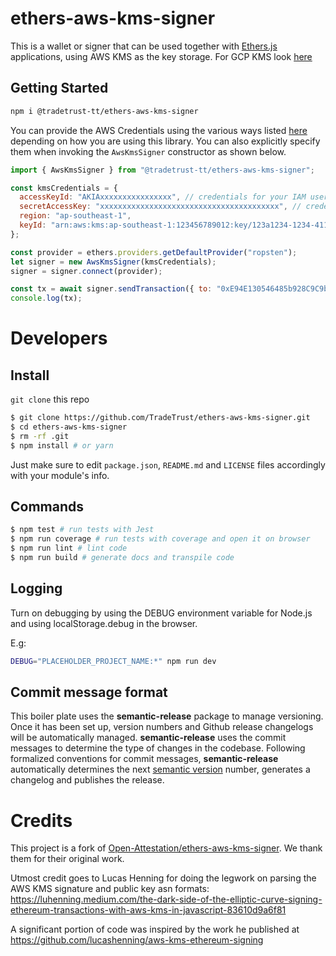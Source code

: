 # ethers-aws-kms-signer

This is a wallet or signer that can be used together with [Ethers.js](https://github.com/ethers-io/ethers.js/) applications, using AWS KMS as the key storage.
For GCP KMS look [here](https://github.com/openlawteam/ethers-gcp-kms-signer)

## Getting Started

```sh
npm i @tradetrust-tt/ethers-aws-kms-signer
```

You can provide the AWS Credentials using the various ways listed [here](https://docs.aws.amazon.com/sdk-for-javascript/v2/developer-guide/setting-credentials-node.html) depending on how you are using this library. You can also explicitly specify them when invoking the `AwsKmsSigner` constructor as shown below.

```js
import { AwsKmsSigner } from "@tradetrust-tt/ethers-aws-kms-signer";

const kmsCredentials = {
  accessKeyId: "AKIAxxxxxxxxxxxxxxxx", // credentials for your IAM user with KMS access
  secretAccessKey: "xxxxxxxxxxxxxxxxxxxxxxxxxxxxxxxxxxxxxxxx", // credentials for your IAM user with KMS access
  region: "ap-southeast-1",
  keyId: "arn:aws:kms:ap-southeast-1:123456789012:key/123a1234-1234-4111-a1ab-a1abc1a12b12",
};

const provider = ethers.providers.getDefaultProvider("ropsten");
let signer = new AwsKmsSigner(kmsCredentials);
signer = signer.connect(provider);

const tx = await signer.sendTransaction({ to: "0xE94E130546485b928C9C9b9A5e69EB787172952e", value: 1 });
console.log(tx);

```

# Developers
## Install

 `git clone` this repo

```sh
$ git clone https://github.com/TradeTrust/ethers-aws-kms-signer.git
$ cd ethers-aws-kms-signer
$ rm -rf .git
$ npm install # or yarn
```

Just make sure to edit `package.json`, `README.md` and `LICENSE` files accordingly with your module's info.

## Commands

```sh
$ npm test # run tests with Jest
$ npm run coverage # run tests with coverage and open it on browser
$ npm run lint # lint code
$ npm run build # generate docs and transpile code
```

## Logging

Turn on debugging by using the DEBUG environment variable for Node.js and using localStorage.debug in the browser.

E.g:

```bash
DEBUG="PLACEHOLDER_PROJECT_NAME:*" npm run dev
```

## Commit message format

This boiler plate uses the **semantic-release** package to manage versioning. Once it has been set up, version numbers and Github release changelogs will be automatically managed. **semantic-release** uses the commit messages to determine the type of changes in the codebase. Following formalized conventions for commit messages, **semantic-release** automatically determines the next [semantic version](https://semver.org) number, generates a changelog and publishes the release.


# Credits

This project is a fork of [Open-Attestation/ethers-aws-kms-signer](https://github.com/Open-Attestation/ethers-aws-kms-signer). We thank them for their original work.

Utmost credit goes to Lucas Henning for doing the legwork on parsing the AWS KMS signature and public key asn formats: https://luhenning.medium.com/the-dark-side-of-the-elliptic-curve-signing-ethereum-transactions-with-aws-kms-in-javascript-83610d9a6f81

A significant portion of code was inspired by the work he published at https://github.com/lucashenning/aws-kms-ethereum-signing
